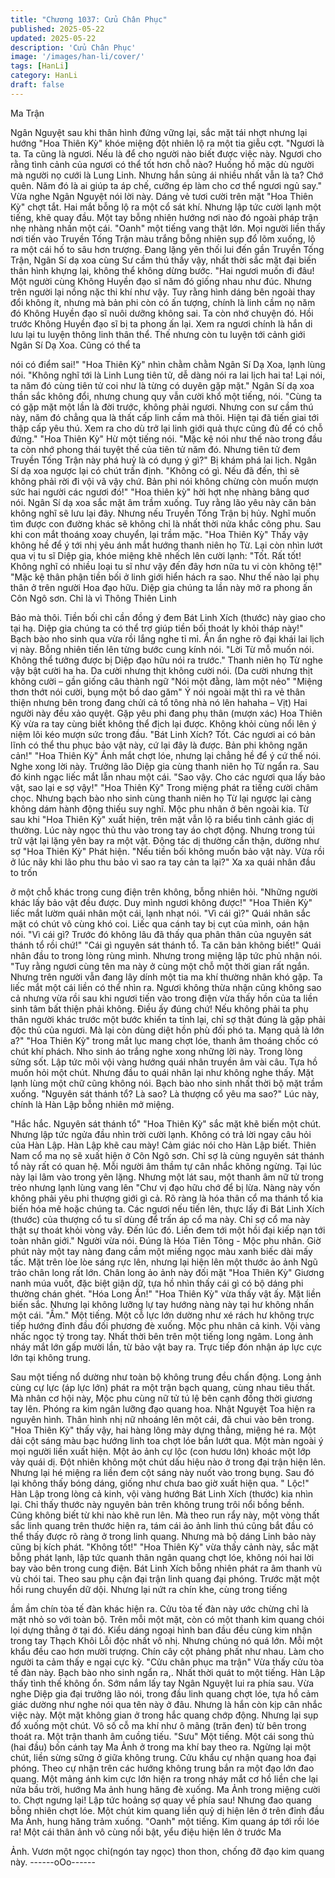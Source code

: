 ```yaml
---
title: "Chương 1037: Cửu Chân Phục"
published: 2025-05-22
updated: 2025-05-22
description: 'Cửu Chân Phục'
image: '/images/han-li/cover/'
tags: [HanLi]
category: HanLi
draft: false
---
```


Ma Trận

Ngân Nguyệt sau khi thân hình đứng vững lại, sắc mặt tái nhợt
nhưng lại hướng "Hoa Thiên Kỳ" khóe miệng đột nhiên lộ ra một
tia giễu cợt.
"Ngươi là ta. Ta cũng là ngươi. Nếu là để cho người nào biết được
việc này. Ngươi cho rằng tình cảnh của ngươi có thể tốt hơn chỗ
nào? Huống hồ mặc dù người mà người nọ cưới là Lung Linh.
Nhưng hắn sủng ái nhiều nhất vẫn là ta? Chớ quên. Năm đó là ai
giúp ta áp chế, cưỡng ép làm cho cơ thể ngươi ngủ say."
Vừa nghe Ngân Nguyệt nói lời này. Dáng vẻ tươi cười trên mặt
"Hoa Thiên Kỳ" chợt tắt. Hai mắt bỗng lộ ra một cổ sát khí. Nhưng
lập tức cười lạnh một tiếng, khẽ quay đầu. Một tay bỗng nhiên
hướng nơi nào đó ngoài pháp trận nhẹ nhàng nhấn một cái.
"Oanh" một tiếng vang thật lớn. Mọi người liền thấy nơi tiến vào
Truyền Tống Trận màu trắng bỗng nhiên sụp đổ lõm xuống, lộ ra
một cái hố to sâu hơn trượng.
Đang lặng yên thối lui đến gần Truyền Tống Trận, Ngân Sí dạ xoa
cùng Sư cầm thú thấy vậy, nhất thời sắc mặt đại biến thân hình
khựng lại, không thể không dừng bước.
"Hai ngươi muốn đi đâu! Một người cùng Không Huyền đạo sĩ
năm đó giống nhau như đúc. Nhưng trên người lại nồng nặc thi
khí như vậy. Tuy rằng hình dáng bên ngoài thay đổi không ít,
nhưng mà bản phi còn có ấn tượng, chính là linh cầm nọ năm đó
Không Huyền đạo sĩ nuôi dưỡng không sai. Ta còn nhớ chuyện
đó. Hồi trước Không Huyền đạo sĩ bị ta phong ấn lại. Xem ra
ngươi chính là hắn di lưu lại tu luyện thông linh thân thể. Thế
nhưng còn tu luyện tới cảnh giới Ngân Sí Dạ Xoa. Cũng có thể ta

nói có điểm sai!" "Hoa Thiên Kỳ" nhìn chằm chằm Ngân Sí Dạ
Xoa, lạnh lùng nói.
"Không nghĩ tới là Linh Lung tiên tử, dễ dàng nói ra lai lịch hai ta!
Lại nói, ta năm đó cùng tiên tử coi như là từng có duyên gặp mặt."
Ngân Sí dạ xoa thần sắc không đổi, nhưng chung quy vẫn cười
khổ một tiếng, nói.
"Cùng ta có gặp mặt một lần là đời trước, không phải ngươi.
Nhưng con sư cầm thú này, năm đó chẳng qua là thất cấp linh
cầm mà thôi. Hiện tại đã tiến giai tới thập cấp yêu thú. Xem ra cho
dù trở lại linh giới quả thực cũng đủ để có chỗ đứng." "Hoa Thiên
Kỳ" Hừ một tiếng nói.
"Mặc kệ nói như thế nào trong đầu ta còn nhớ phong thái tuyệt
thế của tiên tử năm đó. Nhưng tiên tử đem Truyền Tống Trận này
phá huỷ là có dụng ý gì?" Bị khám phá lai lịch. Ngân Sí dạ xoa
ngược lại có chút trấn định.
"Không có gì. Nếu đã đến, thì sẽ không phải rời đi vội vã vậy chứ.
Bản phi nói không chừng còn muốn mượn sức hai người các
ngươi đó!" "Hoa thiên kỳ" hời hợt nhẹ nhàng bâng quơ nói.
Ngân Sí dạ xoa sắc mặt âm trầm xuống.
Tuy rằng lão yêu này căn bản không nghĩ sẽ lưu lại đây. Nhưng
nếu Truyền Tống Trận bị hủy. Nghĩ muốn tìm được con đường
khác sẽ không chỉ là nhất thời nửa khắc công phu. Sau khi con
mắt thoáng xoay chuyển, lại trầm mặc.
"Hoa Thiên Kỳ" Thấy vậy không hề để ý tới nhị yêu ánh mắt
hướng thanh niên họ Từ. Lại còn nhìn lướt qua vị tu sĩ Diệp gia,
khóe miệng khẽ nhếch lên cười lạnh:
"Tốt. Rất tốt! Không nghĩ có nhiều loại tu sĩ như vậy đến đây hơn
nữa tu vi còn không tệ!"
"Mặc kệ thân phận tiền bối ở linh giới hiển hách ra sao. Như thế
nào lại phụ thân ở trên người Hoa đạo hữu. Diệp gia chúng ta lần
này mở ra phong ấn Côn Ngô sơn. Chỉ là vì Thông Thiên Linh

Bảo mà thôi. Tiền bối chỉ cần đồng ý đem Bát Linh Xích (thước)
này giao cho tại hạ. Diệp gia chúng ta có thể trợ giúp tiền bối
thoát ly khỏi tháp này!" Bạch bào nho sinh qua vừa rồi lắng nghe
tỉ mỉ. Ẩn ẩn nghe rõ đại khái lai lịch vị này. Bỗng nhiên tiến lên
từng bước cung kính nói.
"Lời Từ mỗ muốn nói. Không thể tưởng được bị Diệp đạo hữu nói
ra trước." Thanh niên họ Từ nghe vậy bật cười ha ha. Da cười
nhưng thịt không cười nói.
(Da cười nhưng thịt không cười – gần giống câu thành ngữ "Nói
một đằng, làm một nẻo" "Miệng thơn thớt nói cười, bụng một bồ
dao găm" Ý nói ngoài mặt thì ra vẻ thân thiện nhưng bên trong
đang chửi cả tổ tông nhà nó lên hahaha – Vịt)
Hai người này đều xảo quyệt. Gặp yêu phi đang phụ thân (mượn
xác) Hoa Thiên Kỳ vừa ra tay cùng biết không thể địch lại được.
Không khỏi cùng nổi lên ý niệm lôi kéo mượn sức trong đầu.
"Bát Linh Xích? Tốt. Các ngươi ai có bản lĩnh có thể thu phục bảo
vật này, cứ lại đây là được. Bản phi không ngăn cản!" "Hoa Thiên
Kỳ" Ánh mắt chợt lóe, nhưng lại chẳng hề để ý cứ thế nói.
Nghe xong lời này. Trưởng lão Diệp gia cùng thanh niên họ Từ
ngẩn ra. Sau đó kinh ngạc liếc mắt lẫn nhau một cái.
"Sao vậy. Cho các ngươi qua lấy bảo vật, sao lại e sợ vậy!" "Hoa
Thiên Kỳ" Trong miệng phát ra tiếng cười châm chọc.
Nhưng bạch bào nho sinh cùng thanh niên họ Từ lại ngược lại
càng không dám hành động thiếu suy nghĩ.
Mộc phu nhân ở bên ngoài kia. Từ sau khi "Hoa Thiên Kỳ" xuất
hiện, trên mặt vẫn lộ ra biểu tình cảnh giác dị thường. Lúc này
ngọc thủ thu vào trong tay áo chợt động. Nhưng trong túi trữ vật
lại lặng yên bay ra một vật. Động tác dị thường cẩn thận, dường
như sợ "Hoa Thiên Kỳ" Phát hiện.
"Nếu tiền bối không muốn bảo vật này. Vừa rồi ở lúc nãy khi lão
phu thu bảo vì sao ra tay cản ta lại?" Xa xa quái nhân đầu to trốn

ở một chỗ khác trong cung điện trên không, bỗng nhiên hỏi.
"Những người khác lấy bảo vật đều được. Duy mình ngươi không
được!" "Hoa Thiên Kỳ" liếc mắt lườm quái nhân một cái, lạnh nhạt
nói.
"Vì cái gì?" Quái nhân sắc mặt có chút vô cùng khó coi. Liếc qua
cánh tay bị cụt của mình, oán hận nói.
"Vì cái gì? Trước đó không lâu đã thấy qua phân thân của nguyên
sát thánh tổ rồi chứ!"
"Cái gì nguyên sát thánh tổ. Ta căn bản không biết!" Quái nhân
đầu to trong lòng rùng mình. Nhưng trong miệng lập tức phủ nhận
nói.
"Tuy rằng ngươi cùng tên ma này ở cùng một chỗ một thời gian
rất ngắn. Nhưng trên người vẫn đang lây dính một tia ma khí
thường nhân khó gặp. Ta liếc mắt một cái liền có thể nhìn ra.
Ngươi không thừa nhận cũng không sao cả nhưng vừa rồi sau khi
ngươi tiến vào trong điện vừa thấy hồn của ta liền sinh tâm bất
thiện phải không. Điều ấy đúng chứ! Nếu không phải ta phụ thân
người khác trước một bước khiến ta tỉnh lại, chỉ sợ thật đúng là
gặp phải độc thủ của ngươi. Mà lại còn dùng diệt hồn phù đối phó
ta. Mạng quả là lớn a?"
"Hoa Thiên Kỳ" trong mắt lục mang chợt lóe, thanh âm thoáng
chốc có chút khí phách.
Nho sinh áo trắng nghe xong những lời này. Trong lòng sửng sốt.
Lập tức môi vội vàng hướng quái nhân truyền âm vài câu. Tựa hồ
muốn hỏi một chút.
Nhưng đầu to quái nhân lại như không nghe thấy. Mặt lạnh lùng
một chữ cũng không nói.
Bạch bào nho sinh nhất thời bộ mặt trầm xuống.
"Nguyên sát thánh tổ? Là sao? Là thượng cổ yêu ma sao?" Lúc
này, chính là Hàn Lập bỗng nhiên mở miệng.

"Hắc hắc. Nguyên sát thánh tổ" "Hoa Thiên Kỳ" sắc mặt khẽ biến
một chút. Nhưng lập tức ngửa đầu nhìn trời cười lạnh. Không có
trả lời ngay câu hỏi của Hàn Lập.
Hàn Lập khẽ cau mày! Cảm giác nói cho Hàn Lập biết. Thiên
Nam cổ ma nọ sẽ xuất hiện ở Côn Ngô sơn. Chỉ sợ là cùng
nguyên sát thánh tổ này rất có quan hệ.
Mỗi người âm thầm tự cân nhắc không ngừng. Tại lúc này lại lâm
vào trong yên lặng. Nhưng một lát sau, một thanh âm nữ tử trong
trẻo nhưng lạnh lùng vang lên
"Chư vị đạo hữu chớ để bị lừa. Nàng này vốn không phải yêu phi
thượng giới gì cả. Rõ ràng là hóa thân cổ ma thánh tổ kia biến
hóa mê hoặc chúng ta. Các ngươi nếu tiến lên, thực lấy đi Bát
Linh Xích (thước) của thượng cổ tu sĩ dùng để trấn áp cổ ma này.
Chỉ sợ cổ ma này thật sự thoát khỏi vòng vây. Đến lúc đó. Liền
đem tới một hồi đại kiếp nạn tới toàn nhân giới."
Người vừa nói. Đúng là Hóa Tiên Tông - Mộc phu nhân. Giờ phút
này một tay nàng đang cầm một miếng ngọc màu xanh biếc dài
mấy tấc. Mặt trên lòe lòe sáng rực lên, nhưng lại hiện lên một
thước ảo ảnh Ngũ trảo chân long rất lớn. Chân long ảo ảnh này
đối mặt "Hoa Thiên Kỳ" Giương nanh múa vuốt, đặc biệt giận dữ,
tựa hồ nhìn thấy cái gì có bộ dáng phi thường chán ghét.
"Hóa Long Ấn!"
"Hoa Thiên Kỳ" vừa thấy vật ấy. Mặt liền biến sắc. Nhưng lại
không lưỡng lự tay hướng nàng này tại hư không nhấn một cái.
"Ầm." Một tiếng. Một cỗ lực lớn dường như xé rách hư không trực
tiếp hướng đỉnh đầu đối phương đè xuống.
Mộc phu nhân cả kinh. Vội vàng nhấc ngọc tỷ trong tay. Nhất thời
bên trên một tiếng long ngâm. Long ảnh nháy mắt lớn gấp mười
lần, từ bảo vật bay ra. Trực tiếp đón nhận áp lực cực lớn tại
không trung.

Sau một tiếng nổ dường như toàn bộ không trung đều chấn động.
Long ảnh cùng cự lực (áp lực lớn) phát ra một trận bạch quang,
cùng nhau tiêu thất.
Mà nhân cơ hội này, Mộc phu cùng nữ tử tú lệ bên cạnh đồng thời
giương tay lên. Phóng ra kim ngân lưỡng đạo quang hoa. Nhật
Nguyệt Toa hiện ra nguyên hình.
Thân hình nhị nữ nhoáng lên một cái, đã chui vào bên trong.
"Hoa Thiên Kỳ" thấy vậy, hai hàng lông mày dựng thẳng, miệng
hé ra. Một dải cột sáng màu bạc hướng linh toa chợt lóe bắn lướt
qua.
Một màn ngoài ý mọi người liền xuất hiện.
Một ảo ảnh cự lộc (con hươu lớn) khoác một lớp vảy quái dị. Đột
nhiên không một chút dấu hiệu nào ở trong đại trận hiện lên.
Nhưng lại hé miệng ra liền đem cột sáng này nuốt vào trong bụng.
Sau đó lại không thấy bóng dáng, giống như chưa bao giờ xuất
hiện qua.
" Lộc!"
Hàn Lập trong lòng cả kinh, vội vàng hướng Bát Linh Xích (thước)
kia nhìn lại. Chỉ thấy thước này nguyên bản trên không trung trôi
nổi bồng bềnh. Cũng không biết từ khi nào khẽ run lên.
Mà theo run rẩy này, một vòng thất sắc linh quang trên thước hiện
ra, tám cái ảo ảnh linh thú cũng bắt đầu có thể thấy được rõ ràng
ở trong linh quang. Nhưng mà bộ dáng Linh bảo này cũng bị kích
phát.
"Không tốt!" "Hoa Thiên Kỳ" vừa thấy cảnh này, sắc mặt bỗng
phát lạnh, lập tức quanh thân ngân quang chợt lóe, không nói hai
lời bay vào bên trong cung điện.
Bát Linh Xích bỗng nhiên phát ra âm thanh vù vù chói tai. Theo
sau phụ cận đại trận linh quang đại phóng. Trước mặt một hồi
rung chuyển dữ dội. Nhưng lại nứt ra chín khe, cùng trong tiếng

ầm ầm chín tòa tế đàn khác hiện ra.
Cửu tòa tế đàn này ước chừng chỉ là mặt nhỏ so với toàn bộ.
Trên mỗi một mặt, còn có một thanh kim quang chói lọi dựng
thẳng ở tại đó. Kiểu dáng ngoại hình ban đầu đều cùng kim nhận
trong tay Thạch Khôi Lỗi độc nhất vô nhị. Nhưng chúng nó quá
lớn. Mỗi một khẩu đều cao hơn mười trượng. Chín cây cột phảng
phất như nhau. Làm cho người ta cảm thấy e ngại cực kỳ.
"Cửu chân phục ma trận" Vừa thấy cửu tòa tế đàn này. Bạch bào
nho sinh ngẩn ra,. Nhất thời quát to một tiếng.
Hàn Lập thấy tình thế không ổn. Sớm nắm lấy tay Ngân Nguyệt
lui ra phía sau. Vừa nghe Diệp gia đại trưởng lão nói, trong đầu
linh quang chợt lóe, tựa hồ cảm giác dường như nghe nói qua tên
này ở đâu.
Nhưng là hắn còn kịp cân nhắc việc này. Một mặt không gian ở
trong hắc quang chớp động. Nhưng lại sụp đổ xuống một chút. Vô
số cỗ ma khí như ô mãng (trăn đen) từ bên trong thoát ra.
Một trận thanh âm cuồng tiếu. "Sưu" Một tiếng. Một cái song thủ
(hai đầu) bốn cánh tay Ma Ảnh ở trong ma khí bay theo ra. Ngừng
lại một chút, liền sừng sững ở giữa không trung.
Cửu khẩu cự nhận quang hoa đại phóng. Theo cự nhận trên các
hướng không trung bắn ra một đạo lớn đao quang. Một mảng ánh
kim cực lớn hiện ra trong nháy mắt cơ hồ liền che lại nửa bầu trời,
hướng Ma ảnh hung hăng đè xuống.
Ma Ảnh trong miệng cười to. Chợt ngưng lại! Lập tức hoảng sợ
quay về phía sau!
Nhưng đao quang bỗng nhiên chợt lóe. Một chút kim quang liền
quỷ dị hiện lên ở trên đỉnh đầu Ma Ảnh, hung hăng trảm xuống.
"Oanh" một tiếng. Kim quang áp tới rồi lóe ra!
Một cái thân ảnh vô cùng nổi bật, yểu điệu hiện lên ở trước Ma

Ảnh. Vươn một ngọc chỉ(ngón tay ngọc) thon thon, chống đỡ đạo
kim quang này.
------oOo------
